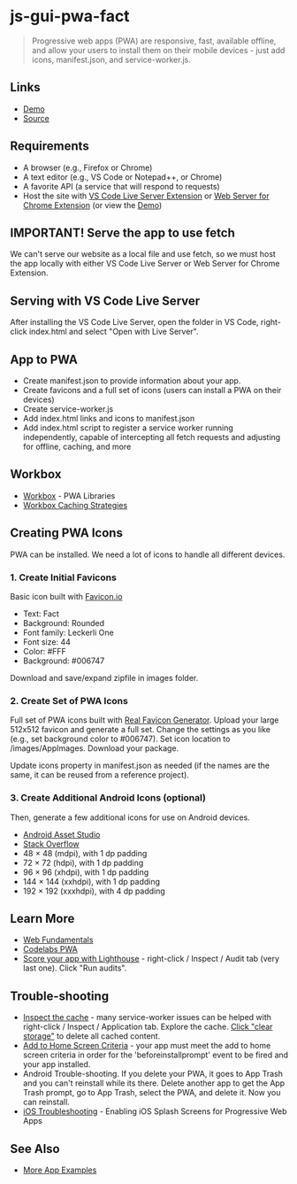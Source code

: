# js-gui-pwa-fact

> Progressive web apps (PWA) are responsive, fast, available offline, and allow your users to install them on their mobile devices - just add icons, manifest.json, and service-worker.js.

## Links

- [Demo](https://denisecase.github.io/js-gui-pwa-fact/)
- [Source](https://github.com/denisecase/js-gui-pwa-fact)

## Requirements

- A browser (e.g., Firefox or Chrome)
- A text editor (e.g., VS Code or Notepad++, or Chrome)
- A favorite API (a service that will respond to requests)
- Host the site with [VS Code Live Server Extension](https://marketplace.visualstudio.com/items?itemName=ritwickdey.LiveServer) or [Web Server for Chrome Extension](https://chrome.google.com/webstore/detail/web-server-for-chrome/ofhbbkphhbklhfoeikjpcbhemlocgigb) (or view the [Demo](https://denisecase.github.io/js-gui-pwa-fact/))

## IMPORTANT! Serve the app to use fetch

We can't serve our website as a local file and use fetch, so we must host the app locally with either VS Code Live Server or Web Server for Chrome Extension.

## Serving with VS Code Live Server

After installing the VS Code Live Server, open the folder in VS Code, right-click index.html and select "Open with Live Server".

## App to PWA

- Create manifest.json to provide information about your app.
- Create favicons and a full set of icons (users can install a PWA on their devices)
- Create service-worker.js
- Add index.html links and icons to manifest.json
- Add index.html script to register a service worker running independently, capable of intercepting all fetch requests and adjusting for offline, caching, and more

## Workbox

- [Workbox](https://developers.google.com/web/tools/workbox) - PWA Libraries
- [Workbox Caching Strategies](https://developers.google.com/web/tools/workbox/modules/workbox-strategies)

## Creating PWA Icons

PWA can be installed. We need a lot of icons to handle all different devices.

### 1. Create Initial Favicons

Basic icon built with [Favicon.io](https://favicon.io)

- Text: Fact
- Background: Rounded
- Font family: Leckerli One
- Font size: 44
- Color: #FFF
- Background: #006747

Download and save/expand zipfile in images folder.

### 2. Create Set of PWA Icons

Full set of PWA icons built with [Real Favicon Generator](https://realfavicongenerator.net/).  Upload your large 512x512 favicon and generate a full set. Change the settings as you like (e.g., set background color to #006747). Set icon location to /images/AppImages. Download your package.

Update icons property in manifest.json as needed (if the names are the same, it can be reused from a reference project).

### 3. Create Additional Android Icons (optional)

Then, generate a few additional icons for use on Android devices.

- [Android Asset Studio](https://romannurik.github.io/AndroidAssetStudio/icons-launcher.html)
- [Stack Overflow](https://stackoverflow.com/questions/12768128/android-launcher-icon-size)
- 48 × 48 (mdpi), with 1 dp padding
- 72 × 72 (hdpi), with 1 dp padding
- 96 × 96 (xhdpi), with 1 dp padding
- 144 × 144 (xxhdpi), with 1 dp padding
- 192 × 192 (xxxhdpi), with 4 dp padding

## Learn More

- [Web Fundamentals](https://developers.google.com/web/fundamentals/)
- [Codelabs PWA](https://codelabs.developers.google.com/dev-pwa-training/)
- [Score your app with Lighthouse](https://developers.google.com/web/tools/lighthouse) - right-click / Inspect / Audit tab (very last one). Click "Run audits".

## Trouble-shooting

- [Inspect the cache](https://developers.google.com/web/tools/chrome-devtools/storage/cache) - many service-worker issues can be helped with right-click / Inspect / Application tab.  Explore the cache. [Click "clear storage"](https://developers.google.com/web/tools/chrome-devtools/storage/cache#deletecache) to delete all cached content. 
- [Add to Home Screen Criteria](https://developers.google.com/web/fundamentals/app-install-banners/#criteria) - your app must meet the add to home screen criteria in order for the 'beforeinstallprompt' event to be fired and your app installed.
- Android Trouble-shooting. If you delete your PWA, it goes to App Trash and you can't reinstall while its there. Delete another app to get the App Trash prompt, go to App Trash, select the PWA, and delete it. Now you can reinstall. 
- [iOS Troubleshooting](https://blog.expo.io/enabling-ios-splash-screens-for-progressive-web-apps-34f06f096e5c) - Enabling iOS Splash Screens for Progressive Web Apps

## See Also

- [More App Examples](https://profcase.github.io/web-apps-list/)
